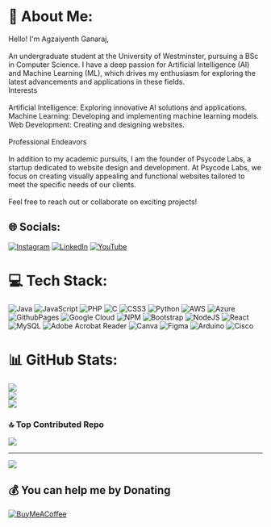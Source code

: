 # 💫 About Me:
Hello! I'm Agzaiyenth Ganaraj, <br><br>An undergraduate student at the University of Westminster, pursuing a BSc in Computer Science. I have a deep passion for Artificial Intelligence (AI) and Machine Learning (ML), which drives my enthusiasm for exploring the latest advancements and applications in these fields.<br>Interests<br><br>    Artificial Intelligence: Exploring innovative AI solutions and applications.<br>    Machine Learning: Developing and implementing machine learning models.<br>    Web Development: Creating and designing websites.<br><br>Professional Endeavors<br><br>In addition to my academic pursuits, I am the founder of Psycode Labs, a startup dedicated to website design and development. At Psycode Labs, we focus on creating visually appealing and functional websites tailored to meet the specific needs of our clients.<br><br>Feel free to reach out or collaborate on exciting projects!


## 🌐 Socials:
[![Instagram](https://img.shields.io/badge/Instagram-%23E4405F.svg?logo=Instagram&logoColor=white)](https://instagram.com/_.xagxeinthx._) [![LinkedIn](https://img.shields.io/badge/LinkedIn-%230077B5.svg?logo=linkedin&logoColor=white)](https://linkedin.com/in/agzaiyenth) [![YouTube](https://img.shields.io/badge/YouTube-%23FF0000.svg?logo=YouTube&logoColor=white)](https://youtube.com/@agzaiyenthganaraj) 

# 💻 Tech Stack:
![Java](https://img.shields.io/badge/java-%23ED8B00.svg?style=flat&logo=openjdk&logoColor=white) ![JavaScript](https://img.shields.io/badge/javascript-%23323330.svg?style=flat&logo=javascript&logoColor=%23F7DF1E) ![PHP](https://img.shields.io/badge/php-%23777BB4.svg?style=flat&logo=php&logoColor=white) ![C](https://img.shields.io/badge/c-%2300599C.svg?style=flat&logo=c&logoColor=white) ![CSS3](https://img.shields.io/badge/css3-%231572B6.svg?style=flat&logo=css3&logoColor=white) ![Python](https://img.shields.io/badge/python-3670A0?style=flat&logo=python&logoColor=ffdd54) ![AWS](https://img.shields.io/badge/AWS-%23FF9900.svg?style=flat&logo=amazon-aws&logoColor=white) ![Azure](https://img.shields.io/badge/azure-%230072C6.svg?style=flat&logo=microsoftazure&logoColor=white) ![GithubPages](https://img.shields.io/badge/github%20pages-121013?style=flat&logo=github&logoColor=white) ![Google Cloud](https://img.shields.io/badge/GoogleCloud-%234285F4.svg?style=flat&logo=google-cloud&logoColor=white) ![NPM](https://img.shields.io/badge/NPM-%23CB3837.svg?style=flat&logo=npm&logoColor=white) ![Bootstrap](https://img.shields.io/badge/bootstrap-%238511FA.svg?style=flat&logo=bootstrap&logoColor=white) ![NodeJS](https://img.shields.io/badge/node.js-6DA55F?style=flat&logo=node.js&logoColor=white) ![React](https://img.shields.io/badge/react-%2320232a.svg?style=flat&logo=react&logoColor=%2361DAFB) ![MySQL](https://img.shields.io/badge/mysql-4479A1.svg?style=flat&logo=mysql&logoColor=white) ![Adobe Acrobat Reader](https://img.shields.io/badge/Adobe%20Acrobat%20Reader-EC1C24.svg?style=flat&logo=Adobe%20Acrobat%20Reader&logoColor=white) ![Canva](https://img.shields.io/badge/Canva-%2300C4CC.svg?style=flat&logo=Canva&logoColor=white) ![Figma](https://img.shields.io/badge/figma-%23F24E1E.svg?style=flat&logo=figma&logoColor=white) ![Arduino](https://img.shields.io/badge/-Arduino-00979D?style=flat&logo=Arduino&logoColor=white) ![Cisco](https://img.shields.io/badge/cisco-%23049fd9.svg?style=flat&logo=cisco&logoColor=black)
# 📊 GitHub Stats:
![](https://github-readme-stats.vercel.app/api?username=agzaiyenth&theme=dark&hide_border=false&include_all_commits=true&count_private=false)<br/>
![](https://github-readme-streak-stats.herokuapp.com/?user=agzaiyenth&theme=dark&hide_border=false)<br/>
![](https://github-readme-stats.vercel.app/api/top-langs/?username=agzaiyenth&theme=dark&hide_border=false&include_all_commits=true&count_private=false&layout=compact)

### 🔝 Top Contributed Repo
![](https://github-contributor-stats.vercel.app/api?username=agzaiyenth&limit=5&theme=neon&combine_all_yearly_contributions=true)

---
[![](https://visitcount.itsvg.in/api?id=agzaiyenth&icon=10&color=3)](https://visitcount.itsvg.in)

  ## 💰 You can help me by Donating
  [![BuyMeACoffee](https://img.shields.io/badge/Buy%20Me%20a%20Coffee-ffdd00?style=for-the-badge&logo=buy-me-a-coffee&logoColor=black)](https://buymeacoffee.com/agzaiyenth) 

  
<!-- Proudly created with GPRM ( https://gprm.itsvg.in ) -->
